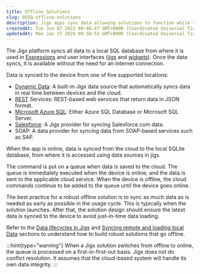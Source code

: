 ```yaml
---
title: Offline Solutions
slug: 8G5Q-offline-solutions
description: Jigx apps sync data allowing solutions to function while the device is offline
createdAt: Tue Jun 07 2022 09:48:47 GMT+0000 (Coordinated Universal Time)
updatedAt: Mon Jan 15 2024 09:38:53 GMT+0000 (Coordinated Universal Time)
---
```


The Jigx platform syncs all data to a local SQL database from where it is used in [Expressions](./../Logic/Expressions.md) and user interfaces ([jigs](<./../UI/Jigs _screens_.md>) and [widgets]()). Once the data syncs, it is available without the need for an internet connection.

Data is synced to the device from one of five supported locations:

- [Dynamic Data](<./Data Providers/Dynamic Data.md>): A built-in Jigx data source that automatically syncs data in real time between devices and the cloud.
- [REST](<./Data Providers/REST.md>) Services: REST-based web services that return data in JSON format.
- [Microsoft Azure SQL](<./Data Providers/Microsoft Azure SQL.md>): Either Azure SQL Database or Microsoft SQL Server.
- [Salesforce](<./Data Providers/Salesforce.md>): A Jigx provider for syncing Salesforce.com data.
- SOAP: A data provider for syncing data from SOAP-based services such as SAP.

When the app is online, data is synced from the cloud to the local SQLite database, from where it is accessed using data sources in jigs.

The command is put on a queue when data is saved to the cloud. The queue is immediately executed when the device is online, and the data is sent to the applicable cloud service. When the device is offline, the cloud commands continue to be added to the queue until the device goes online.

The best practice for a robust offline solution is to sync as much data as is needed as early as possible in the usage cycle. This is typically when the solution launches. After that, the solution design should ensure the latest data is synced to the device to avoid just-in-time data loading.

Refer to the [Data lifecycles in Jigx](<./Data lifecycles in Jigx.md>) and [Syncing remote and loading local Data](<./Syncing remote and loading local Data.md>) sections to understand how to build robust solutions that go offline.

:::hint{type="warning"}
When a Jigx solution switches from offline to online, the queue is processed on a first-in-first-out basis. Jigx does not do conflict resolution. It assumes that the cloud-based system will handle its own data integrity.
:::



